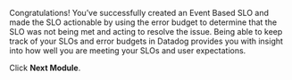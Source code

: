 Congratulations! You’ve successfully created an Event Based SLO and made the SLO actionable by using the error budget to determine that the SLO was not being met and acting to resolve the issue. Being able to keep track of your SLOs and error budgets in Datadog provides you with insight into how well you are meeting your SLOs and user expectations. 

Click **Next Module**.